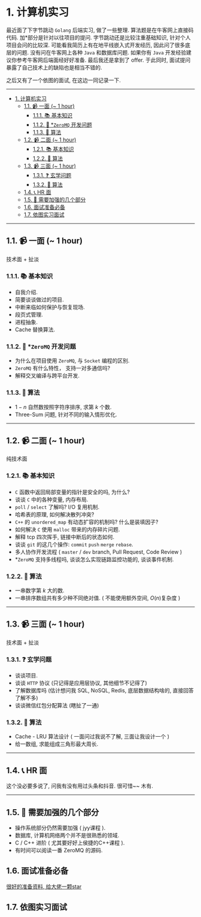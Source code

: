 # 1. 计算机实习

最近面了下字节跳动 `Golang` 后端实习, 做了一些整理. 算法题是在牛客网上直接码代码. 加*部分是针对以往项目的提问. 字节跳动还是比较注重基础知识, 针对个人项目会问的比较深. 可能看我简历上有在地平线嵌入式开发经历, 因此问了很多底层的问题. 没有问在牛客网上各种 `Java` 和数据库问题. 如果你有 `Java` 开发经验建议你参考牛客网后端面经好好准备. 
最后我还是拿到了 offer. 于此同时, 面试提问暴露了自己技术上的缺陷也是相当不错的.

之后又有了一个依图的面试, 在这边一同记录一下.

---
<!-- TOC -->

- [1. 计算机实习](#1-计算机实习)
  - [1.1. 📹 一面 (~ 1 hour)](#11--一面--1-hour)
    - [1.1.1. 📚 基本知识](#111--基本知识)
    - [1.1.2. 👷 *`ZeroMQ` 开发问题](#112--zeromq-开发问题)
    - [1.1.3. 📑 算法](#113--算法)
  - [1.2. 📹 二面 (~ 1 hour)](#12--二面--1-hour)
    - [1.2.1. 📚 基本知识](#121--基本知识)
    - [1.2.2. 📑 算法](#122--算法)
  - [1.3. 📹 三面 (~ 1 hour)](#13--三面--1-hour)
    - [1.3.1. ❓ 玄学问题](#131--玄学问题)
    - [1.3.2. 📑 算法](#132--算法)
  - [1.4. 📞 HR 面](#14--hr-面)
  - [1.5. 💪 需要加强的几个部分](#15--需要加强的几个部分)
  - [1.6. 面试准备必备](#16-面试准备必备)
  - [1.7. 依图实习面试](#17-依图实习面试)

<!-- /TOC -->

---

## 1.1. 📹 一面 (~ 1 hour)

技术面 + 扯淡

### 1.1.1. 📚 基本知识

- 自我介绍.
- 简要谈谈做过的项目.
- 中断来临如何保护与恢复现场.
- 段页式管理.
- 进程抽象.
- Cache 替换算法.

### 1.1.2. 👷 *`ZeroMQ` 开发问题

- 为什么在项目使用 `ZeroMQ`, 与 `Socket` 编程的区别.
- `ZeroMQ` 有什么特性， 支持一对多通信吗?
- 解释交叉编译与跨平台开发.

### 1.1.3. 📑 算法

- $1-n$ 自然数按照字符序排序, 求第 $k$ 个数.
- Three-Sum 问题, 针对不同的输入情形优化.

---

## 1.2. 📹 二面 (~ 1 hour)

纯技术面

### 1.2.1. 📚 基本知识

- `C` 函数中返回局部变量的指针是安全的吗, 为什么?
- 谈谈 `C` 中的各种变量, 内存布局.
- `poll` / `select` 了解吗? I/O 复用机制.
- 哈希表的原理, 如何解决散列冲突?
- `C++` 的 `unordered_map` 有动态扩容的机制吗? 什么是装填因子?
- 如何解决 `C` 使用 `malloc` 带来的内存碎片问题.
- 解释 tcp 四次挥手, 链接中断后的状态如何.
- 谈谈 `git` 的这几个操作: `commit` `push` `merge` `rebase`.
- 多人协作开发流程 ( `master` / `dev` branch, Pull Request, Code Review )
- *`ZeroMQ` 支持多线程吗, 谈谈怎么实现链路监控功能的, 谈谈事件机制.

### 1.2.2. 📑 算法

- 一串数字第 $k$ 大的数.
- 一串排序数组共有多少种不同绝对值.  ( 不能使用额外空间, $O(n)$复杂度 )

---
  
## 1.3. 📹 三面 (~ 1 hour)

技术面 + 扯淡

### 1.3.1. ❓ 玄学问题

- 谈谈项目.
- 谈谈 `HTTP` 协议 (只记得是应用层协议, 其他细节不记得了)
- 了解数据库吗 (估计想问我 SQL, NoSQL, Redis, 底层数据结构啥的, 直接回答了解不多)
- 谈谈微信红包分配算法 (瞎扯了一通)

### 1.3.2. 📑 算法

- Cache - LRU 算法设计 ( 一面问过我说不了解, 三面让我设计一个 )
- 给一数组, 求能组成三角形最大周长.

---

## 1.4. 📞 HR 面

这个没必要多说了, 问我有没有用过头条和抖音. 很可惜~~ 木有.

---

## 1.5. 💪 需要加强的几个部分

- 操作系统部分仍然需要加强 ( jyy课程 ).
- 数据库, 计算机网络两个并不是很熟悉的领域.
- C / C++ 进阶 ( 尤其要好好上侯捷的C++课程 ).
- 有时间可以阅读一番 ZeroMQ 的源码.

## 1.6. 面试准备必备

[很好的准备资料, 给大佬一颗star](https://github.com/CyC2018/CS-Notes)

## 1.7. 依图实习面试